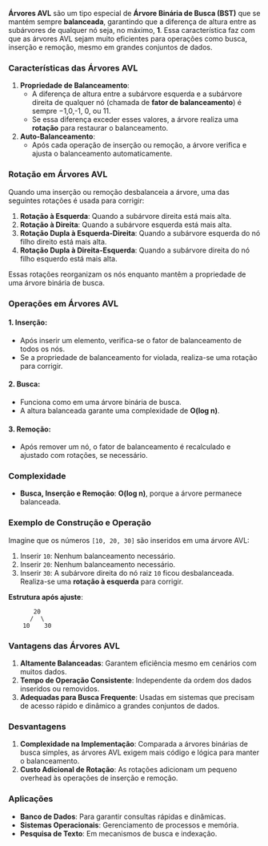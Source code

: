 **Árvores AVL** são um tipo especial de **Árvore Binária de Busca (BST)** que se mantém sempre **balanceada**, garantindo que a diferença de altura entre as subárvores de qualquer nó seja, no máximo, **1**. Essa característica faz com que as árvores AVL sejam muito eficientes para operações como busca, inserção e remoção, mesmo em grandes conjuntos de dados.

### **Características das Árvores AVL**

1. **Propriedade de Balanceamento**:
    - A diferença de altura entre a subárvore esquerda e a subárvore direita de qualquer nó (chamada de **fator de balanceamento**) é sempre −1,0,-1, 0, ou 11.
    - Se essa diferença exceder esses valores, a árvore realiza uma **rotação** para restaurar o balanceamento.
2. **Auto-Balanceamento**:
    - Após cada operação de inserção ou remoção, a árvore verifica e ajusta o balanceamento automaticamente.

### **Rotação em Árvores AVL**

Quando uma inserção ou remoção desbalanceia a árvore, uma das seguintes rotações é usada para corrigir:

1. **Rotação à Esquerda**: Quando a subárvore direita está mais alta.
2. **Rotação à Direita**: Quando a subárvore esquerda está mais alta.
3. **Rotação Dupla à Esquerda-Direita**: Quando a subárvore esquerda do nó filho direito está mais alta.
4. **Rotação Dupla à Direita-Esquerda**: Quando a subárvore direita do nó filho esquerdo está mais alta.

Essas rotações reorganizam os nós enquanto mantêm a propriedade de uma árvore binária de busca.

### **Operações em Árvores AVL**

#### **1. Inserção**:

- Após inserir um elemento, verifica-se o fator de balanceamento de todos os nós.
- Se a propriedade de balanceamento for violada, realiza-se uma rotação para corrigir.

#### **2. Busca**:

- Funciona como em uma árvore binária de busca.
- A altura balanceada garante uma complexidade de **O(log n)**.

#### **3. Remoção**:

- Após remover um nó, o fator de balanceamento é recalculado e ajustado com rotações, se necessário.

### **Complexidade**

- **Busca, Inserção e Remoção**: **O(log n)**, porque a árvore permanece balanceada.

### **Exemplo de Construção e Operação**

Imagine que os números `[10, 20, 30]` são inseridos em uma árvore AVL:

1. Inserir `10`: Nenhum balanceamento necessário.
2. Inserir `20`: Nenhum balanceamento necessário.
3. Inserir `30`: A subárvore direita do nó raiz `10` ficou desbalanceada. Realiza-se uma **rotação à esquerda** para corrigir.

**Estrutura após ajuste**:

```
       20
      /  \
    10    30
```

### **Vantagens das Árvores AVL**

1. **Altamente Balanceadas**: Garantem eficiência mesmo em cenários com muitos dados.
2. **Tempo de Operação Consistente**: Independente da ordem dos dados inseridos ou removidos.
3. **Adequadas para Busca Frequente**: Usadas em sistemas que precisam de acesso rápido e dinâmico a grandes conjuntos de dados.

### **Desvantagens**

1. **Complexidade na Implementação**: Comparada a árvores binárias de busca simples, as árvores AVL exigem mais código e lógica para manter o balanceamento.
2. **Custo Adicional de Rotação**: As rotações adicionam um pequeno overhead às operações de inserção e remoção.

### **Aplicações**

- **Banco de Dados**: Para garantir consultas rápidas e dinâmicas.
- **Sistemas Operacionais**: Gerenciamento de processos e memória.
- **Pesquisa de Texto**: Em mecanismos de busca e indexação.



